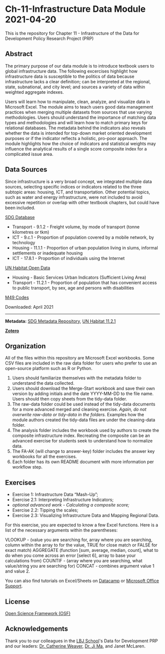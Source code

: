 # Ch-11-Infrastructure Data Module 2021-04-20

This is the repository for Chapter 11 - Infrastructure of the Data for Development Policy Research Project (PRP)

## Abstract
The primary purpose of our data module is to introduce textbook users to global infrastructure data. The following excercises highlight how infrastructure data is susceptible to the politics of data because infrastructure lacks a clear definition; can be interpreted at the regional, state, subnational, and city level; and sources a variety of data within weighted aggregate indexes. 

Users will learn how to manipulate, clean, analyze, and visualize data in Microsoft Excel. The module aims to teach users good data management practices when merging multiple datasets from sources that use varying methodologies. Users should understand the importance of matching data types and methodologies and will learn how to match primary keys for relational databases. The metadata behind the indicators also reveals whether the data is intended for top-down market oriented development purposes or if the indicator reflects a holistic, pro-poor approach. The module highlights how the choice of indicators and statistical weights may influence the analytical results of a single score composite index for a complicated issue area.

## Data Sources 
Since infrastructure is a very broad concept, we integrated multiple data sources, selecting specific indices or indicators related to the three subtopic areas: housing, ICT, and transportation. Other potential topics, such as  water and energy infrastructure, were not included to avoid excessive repetition or overlap with other textbook chapters, but could have been included.

[SDG Database](https://unstats.un.org/sdgs/indicators/database/)
  * Transport - 9.1.2 - Freight volume, by mode of transport (tonne kilometres or tkm)
  * ICT - 9.c.1 - Proportion of population covered by a mobile network, by technology
  * Housing - 11.1.1 - Proportion of urban population living in slums, informal settlements or inadequate housing
  * ICT - 17.8.1 - Proportion of individuals using the Internet

[UN Habitat Open Data](https://data.unhabitat.org/)
  * Housing - Basic Services Urban Indicators (Sufficient Living Area)
  * Transport - 11.2.1 - Proportion of population that has convenient access to public transport, by sex, age and persons with disabilities

[M49 Codes](https://unstats.un.org/unsd/methodology/m49/)

Downloaded: April 2021

---

**Metadata:** [SDG Metadata Repository](https://unstats.un.org/sdgs/metadata/), [UN Habitat 11.2.1](https://www.arcgis.com/sharing/rest/content/items/04c64cb5553843b8a644af6429b6633c/info/metadata/metadata.xml?format=default&output=html)

**[Zotero](https://www.zotero.org/groups/2509438/prp_2021_global_development/collections/ZHRBM6RD)**

## Organization
All of the files within this repository are Microsoft Excel workbooks. Some CSV files are included in the raw data folder for users who prefer to use an open-source platform such as R or Python.

1. Users should familiarize themselves with the metadata folder to understand the data collected.
2. Users should download the Merge-Start workbook and save their own version by adding initials and the date YYYY-MM-DD to the file name. Users should then copy sheets from the tidy-data folder. 
3. The raw-data folder could be used instead of the tidy-data documents for a more advanced merged and cleaning exercise. *Again, do not overwrite raw-data or tidy-data in the folders.* Examples how the module authors created the tidy-data files are under the cleaning-data folder.
4. The analysis folder includes the workbook used by authors to create the composite infrastructure index. Recreating the composite can be an advanced exercise for students seek to understand how to normalize data.
5. The FA-AK (will change to answer-key) folder includes the answer key workbooks for all the exercises. 
6. Each folder has its own README document with more information per workflow step.

## Exercises
* Exercise 1: Infrastructure Data “Mash-Up”;
* Exercise 2.1: Interpreting Infrastructure Indicators;
* *optional advanced work - Calculating a composite score;*
* Exercise 2.2: Tipping the scales;
* Exercise 2.3: Visualizing Infrastructure Data and Mapping Regional Data.

For this exercise, you are expected to know a few Excel functions. Here is a list of the necessary arguments within the parentheses:

VLOOKUP - (value you are searching for, array where you are searching, column within the array to for the value, TRUE for close match or FALSE for exact match)
AGGREGATE (function [sum, average, median, count], what to do when you come across an error [select 6], array to base your calculations from) 
COUNTIF - (array where you are searching, what value/string you are searching for)
CONCAT - combines argument value 1 and value 2.

You can also find tutorials on Excel/Sheets on [Datacamp](https://www.datacamp.com/tracks/spreadsheet-fundamentals) or [Microsoft Office Support](https://support.microsoft.com/en-us/excel).

## License
[Open Science Framework (OSF)](https://osf.io/5e9j3/)

## Acknowledgements
Thank you to our colleagues in the [LBJ School](https://lbj.utexas.edu/)'s Data for Development PRP and our leaders: [Dr. Catherine Weaver](https://lbj.utexas.edu/weaver-catherine), [Dr. Ji Ma](https://lbj.utexas.edu/ma-ji), and Janet McLaren.
